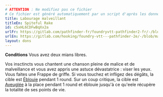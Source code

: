```yaml
---
# ATTENTION : Ne modifiez pas ce fichier
# Ce fichier est généré automatiquement par un script d'après les données du module Foundry VTT officiel et de sa traduction
title: Labourage malveillant
titleEn: Spiteful Rake
id: c5xHL6CDFwBqXx2a
urlFr: https://gitlab.com/pathfinder-fr/foundryvtt-pathfinder2-fr/-/blob/master/data/feats/c5xHL6CDFwBqXx2a.htm
urlEn: https://gitlab.com/hooking/foundry-vtt---pathfinder-2e/-/blob/master/packs/data/feats.db/spiteful-rake.json
layout: dons
---
```

**Conditions** Vous avez deux mians libres.

Vos insctincts vous chantent une chanson pleine de malice et de malveillance et vous avez appris une astuce dévastatrice : viser les yeux. Vous faites une Frappe de griffe. Si vous touchez et infligez des dégâts, la cible est [Éblouie](../conditions/ébloui.md) pendant 1 round. Sur un coup critique, la cible est [Aveuglée](../conditions/aveuglé.md) à la place pendant 1 round et éblouie jusqu'à ce qu'eele récupère la totalité de ses points de vie.
